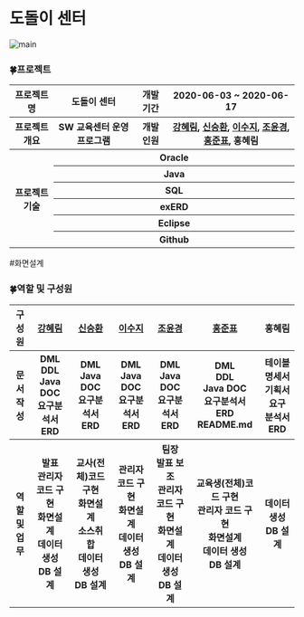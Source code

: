 # 도돌이 센터

![main](https://user-images.githubusercontent.com/67256749/85921382-fc058400-b8b6-11ea-92d0-44d5531946dd.png)
### :four_leaf_clover:프로젝트

<table>
  <tr>
    <th>프로젝트명</th>
    <th>도돌이 센터</th>
    <th>개발 기간</th>
    <th>2020-06-03 ~ 2020-06-17</th>
  </tr>
  <tr>
    <th>프로젝트 개요</th>
    <th>SW 교육센터 운영 프로그램</th>
    <th>개발 인원</th>
    <th><a href="https://github.com/harim0235">강혜림</a>, <a href="https://github.com/sexyseunghwan">신승환</a>, <a href="https://github.com/suji-l">이수지</a>, <a href="https://github.com/joyoonkyung">조윤경</a>, <a href="https://github.com/wnsvy4231">홍준표</a>, 홍혜림</th>
  </tr>
  <tr>
    <th rowspan="6">프로젝트 기술</th>
    <th colspan="5">Oracle</th>
 </tr>   
  <tr>
    <th colspan="5">Java</th>
  </tr>  
  <tr>
    <th colspan="5">SQL</th>
  </tr>  
  <tr>
    <th colspan="5">exERD</th>
  </tr>  
  <tr>
    <th colspan="5">Eclipse</th>
  </tr>  
  <tr>
    <th colspan="5">Github</th>
  </tr>
</table>
#화면설계
<div><a href="https://drive.google.com/file/d/1jJSGtSHBIPU-4eAeMQPV0aA-kkhj4iN4/view?usp=sharing"></a></div>

### :four_leaf_clover:역할 및 구성원
<table> 
  <tr>
      <th>구성원</th>
      <th><a href="https://github.com/harim0235">강혜림</a></th>
      <th><a href="https://github.com/sexyseunghwan">신승환</a></th>
      <th><a href="https://github.com/suji-l">이수지</a></th>
      <th><a href="https://github.com/joyoonkyung">조윤경</a></th>
      <th><a href="https://github.com/wnsvy4231">홍준표</a></th>
      <th>홍혜림</th>
  </tr>
   <tr>
      <th>문서<br>작성</th>
      <th>DML<br>DDL<br>Java DOC<br>요구분석서<br>ERD</th>
      <th>DML<br>Java DOC<br>요구분석서<br>ERD</th>
      <th>DML<br>Java DOC<br>요구분석서<br>ERD</th>
      <th>DML<br>Java DOC<br>요구분석서<br>ERD</th>
      <th>DML<br>DDL<br>Java DOC<br>요구분석서<br>ERD<br>README.md</th>
      <th>테이블 명세서<br>기획서<br>요구 분석서<br>ERD</th>
  </tr>
    <tr>
      <th>역할<br>및<br>업무</th>
      <th>발표<br>관리자 코드 구현<br>화면설계<br>데이터 생성<br>DB 설계</th>
      <th>교사(전체)코드 구현<br>화면설계<br>소스취합<br>데이터 생성<br>DB 설계</th>
      <th>관리자 코드 구현<br>화면설계<br>데이터 생성<br>DB 설계</th>
      <th>팀장<br>발표 보조<br>관리자 코드 구현<br>화면설계<br>데이터 생성<br>DB 설계</th>
      <th>교육생(전체)코드 구현<br>관리자 코드 구현<br>화면설계<br>데이터 생성<br>DB 설계</th>
      <th>데이터 생성<br>DB 설계</th>
  </tr>
</table>
